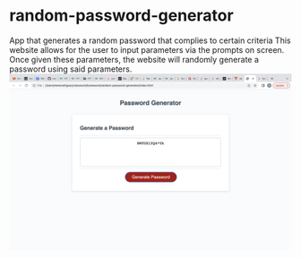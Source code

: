 # random-password-generator
App that generates a random password that complies to certain criteria
This website allows for the user to input parameters via the prompts on screen. Once given these parameters, the website will randomly generate a password using said parameters.
![ScreenShot](assets/Screen%20Shot%202023-07-05%20at%206.15.46%20PM.png?raw=true "Screenshot")